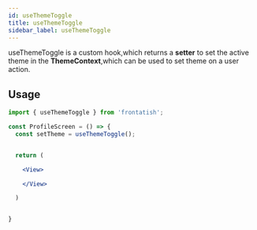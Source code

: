 ```yaml
---
id: useThemeToggle
title: useThemeToggle
sidebar_label: useThemeToggle
---
```



useThemeToggle is a custom hook,which returns a **setter** to set the active theme in the **ThemeContext**,which can be used to set theme on a user action.


## Usage


```jsx
import { useThemeToggle } from 'frontatish';

const ProfileScreen = () => {
  const setTheme = useThemeToggle();


  return (

    <View>

    </View>

  )


}
```
